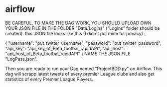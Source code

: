 # airflow
BE CAREFUL, TO MAKE THE DAG WORK, YOU SHOULD UPLOAD OWN YOUR JSON FILE IN THE FOLDER "Data/Logins" ("Logins" folder should be created).
this JSON file looks like this (I didn't put mine for privacy) : 

{
  "username": "put_twitter_username",
  "password": "put_twitter_password",
  "api_key": "api_key_of_Beta_footbal_rapidAPI",
  "api_host": "api_host_of_Beta_footbal_rapidAPI"
}
NAME THE JSON FILE "LogPass.json".

Then you are ready to run your Dag named "ProjectBDD.py" on Airflow.
This dag will scrapp latest tweets of every premier League clubs and also get statistics of every Premier League Players.
